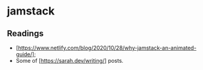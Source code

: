 # jamstack

## Readings
* [https://www.netlify.com/blog/2020/10/28/why-jamstack-an-animated-guide/];
* Some of [https://sarah.dev/writing/] posts.